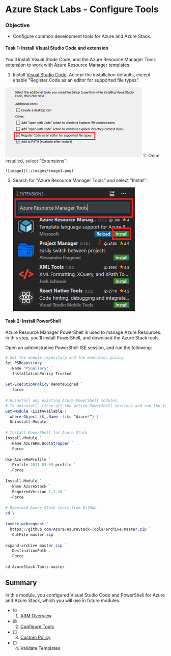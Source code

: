 # Azure Stack Labs - Configure Tools

### Objective	

- Configure common development tools for Azure and Azure Stack.

#### Task 1: Install Visual Studio Code and extension
You'll install Visual Stode Code, and the Azure Resource Manager Tools extension to work with Azure Resource Manager templates.

1. Install [Visual Studio Code](https://code.visualstudio.com/Download).  Accept the installation defaults, except enable "Register Code as an editor for supported file types".

  ![image3](./images/image3.png)
2. Once installed, select "Extensions":

    ![image1](./images/image1.png)
3. Search for "Azure Resource Manager Tools" and select "Install":

    ![image2](./images/image2.png)

#### Task 2: Install PowerShell
Azure Resource Manager PowerShell is used to manage Azure Resources.  In this step, you'll install PowerShell, and download the Azure Stack tools. 

Open an administrative PowerShell ISE session, and run the following:

```PowerShell
# Set the module repository and the execution policy
Set-PSRepository `
  -Name "PSGallery" `
  -InstallationPolicy Trusted

Set-ExecutionPolicy RemoteSigned `
  -force

# Uninstall any existing Azure PowerShell modules. 
# To uninstall, close all the active PowerShell sessions and run the following command:
Get-Module -ListAvailable | `
  where-Object {$_.Name -like “Azure*”} | `
  Uninstall-Module

# Install PowerShell for Azure Stack
Install-Module `
  -Name AzureRm.BootStrapper `
  -Force

Use-AzureRmProfile `
  -Profile 2017-03-09-profile `
  -Force

Install-Module `
  -Name AzureStack `
  -RequiredVersion 1.2.10 `
  -Force 

# Download Azure Stack tools from GitHub
cd \

invoke-webrequest `
  https://github.com/Azure/AzureStack-Tools/archive/master.zip `
  -OutFile master.zip

expand-archive master.zip `
  -DestinationPath . `
  -Force

cd AzureStack-Tools-master
```
 
## Summary

In this module, you configured Visual Studio Code and PowerShell for Azure and Azure Stack, which you will use in future modules.

- [x] 1. [ARM Overview](/ARM%20Overview/README.md)
- [x] 2. [Configure Tools](/Configure%20Tools/README.md)
- [ ] 3. [Custom Policy](/Custom%20Policy/README.md)
- [ ] 4. Validate Templates
